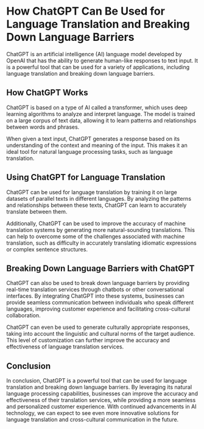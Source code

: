 How ChatGPT Can Be Used for Language Translation and Breaking Down Language Barriers
======================================================================================================================

ChatGPT is an artificial intelligence (AI) language model developed by OpenAI that has the ability to generate human-like responses to text input. It is a powerful tool that can be used for a variety of applications, including language translation and breaking down language barriers.

How ChatGPT Works
-----------------

ChatGPT is based on a type of AI called a transformer, which uses deep learning algorithms to analyze and interpret language. The model is trained on a large corpus of text data, allowing it to learn patterns and relationships between words and phrases.

When given a text input, ChatGPT generates a response based on its understanding of the context and meaning of the input. This makes it an ideal tool for natural language processing tasks, such as language translation.

Using ChatGPT for Language Translation
--------------------------------------

ChatGPT can be used for language translation by training it on large datasets of parallel texts in different languages. By analyzing the patterns and relationships between these texts, ChatGPT can learn to accurately translate between them.

Additionally, ChatGPT can be used to improve the accuracy of machine translation systems by generating more natural-sounding translations. This can help to overcome some of the challenges associated with machine translation, such as difficulty in accurately translating idiomatic expressions or complex sentence structures.

Breaking Down Language Barriers with ChatGPT
--------------------------------------------

ChatGPT can also be used to break down language barriers by providing real-time translation services through chatbots or other conversational interfaces. By integrating ChatGPT into these systems, businesses can provide seamless communication between individuals who speak different languages, improving customer experience and facilitating cross-cultural collaboration.

ChatGPT can even be used to generate culturally appropriate responses, taking into account the linguistic and cultural norms of the target audience. This level of customization can further improve the accuracy and effectiveness of language translation services.

Conclusion
----------

In conclusion, ChatGPT is a powerful tool that can be used for language translation and breaking down language barriers. By leveraging its natural language processing capabilities, businesses can improve the accuracy and effectiveness of their translation services, while providing a more seamless and personalized customer experience. With continued advancements in AI technology, we can expect to see even more innovative solutions for language translation and cross-cultural communication in the future.
